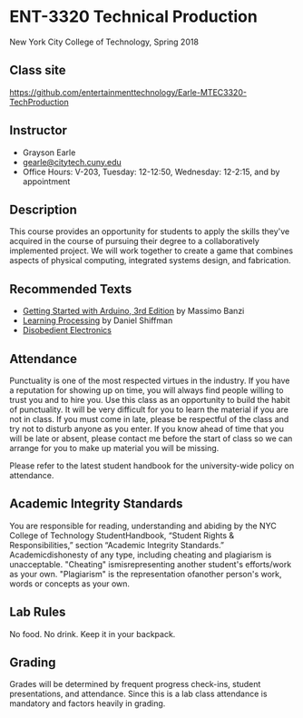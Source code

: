 # ENT-3320 Technical Production
New York City College of Technology, Spring 2018

## Class site
https://github.com/entertainmenttechnology/Earle-MTEC3320-TechProduction

## Instructor
+ Grayson Earle
+ gearle@citytech.cuny.edu
+ Office Hours: V-203, Tuesday: 12-12:50, Wednesday: 12-2:15, and by appointment

## Description
This course provides an opportunity for students to apply the skills they've acquired in the course of pursuing their degree to a collaboratively implemented project. We will work together to create a game that combines aspects of physical computing, integrated systems design, and fabrication.

## Recommended Texts
+ [Getting Started with Arduino, 3rd Edition](https://www.amazon.com/Getting-Started-Arduino-Massimo-Banzi/dp/1449309879) by Massimo Banzi
+ [Learning Processing](http://learningprocessing.com/) by Daniel Shiffman
+ [Disobedient Electronics](http://www.disobedientelectronics.com/)

## Attendance
Punctuality is one of the most respected virtues in the industry. If you have a reputation for showing up on time, you will always find people willing to trust you and to hire you. Use this class as an opportunity to build the habit of punctuality. It will be very difficult for you to learn the material if you are not in class. If you must come in late, please be respectful of the class and try not to disturb anyone as you enter. If you know ahead of time that you will be late or absent, please contact me before the start of class so we can arrange for you to make up material you will be missing.

Please refer to the latest student handbook for the university-wide policy on attendance.

## Academic Integrity Standards
You are responsible for reading, understanding and abiding by the NYC College of Technology StudentHandbook, “Student Rights & Responsibilities,” section “Academic Integrity Standards.” Academicdishonesty of any type, including cheating and plagiarism is unacceptable. "Cheating" ismisrepresenting another student's efforts/work as your own. "Plagiarism" is the representation ofanother person's work, words or concepts as your own.

## Lab Rules
No food. No drink. Keep it in your backpack.

## Grading
Grades will be determined by frequent progress check-ins, student presentations, and attendance. Since this is a lab class attendance is mandatory and factors heavily in grading.